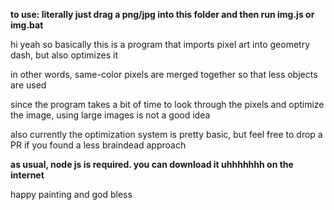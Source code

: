 **to use: literally just drag a png/jpg into this folder and then run img.js or img.bat**  

hi yeah so basically this is a program that imports pixel art into geometry dash, but also optimizes it

in other words, same-color pixels are merged together so that less objects are used

since the program takes a bit of time to look through the pixels and optimize the image, using large images is not a good idea

also currently the optimization system is pretty basic, but feel free to drop a PR if you found a less braindead approach

**as usual, node js is required. you can download it uhhhhhhh on the internet**

happy painting and god bless
